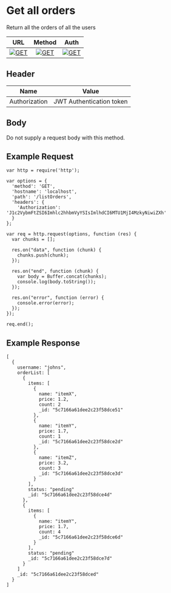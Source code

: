 # Get all orders

Return all the orders of all the users

| URL           | Method        | Auth  |
| :-----------: |:-------------:| :----:|
| [![GET](https://img.shields.io/badge//listOrders--black.svg)]() | [![GET](https://img.shields.io/badge/GET-brightgreen.svg)]() | [![GET](https://img.shields.io/badge/YES-brightgreen.svg)]() |


## Header

| Name          | Value        |
| :-----------: |:-------------:|
| Authorization | JWT Authentication token |


## Body

Do not supply a request body with this method.


## Example Request
```
var http = require('http');

var options = {
  'method': 'GET',
  'hostname': 'localhost',
  'path': '/listOrders',
  'headers': {
    'Authorization': 'J1c2VybmFtZSI6Imhlc2hhbmVyYSIsImlhdCI6MTU1MjI4MzkyNiwiZXh'
  }
};

var req = http.request(options, function (res) {
  var chunks = [];

  res.on("data", function (chunk) {
    chunks.push(chunk);
  });

  res.on("end", function (chunk) {
    var body = Buffer.concat(chunks);
    console.log(body.toString());
  });

  res.on("error", function (error) {
    console.error(error);
  });
});

req.end();
```

## Example Response
```
[
  {
    username: "johns",
    orderList: [
      {
        items: [
          {
            name: "itemX",
            price: 1.2,
            count: 2
            _id: "5c7166a61dee2c23f58dce51"
          },
          {
            name: "itemY",
            price: 1.7,
            count: 1
            _id: "5c7166a61dee2c23f58dce2d"
          },
          {
            name: "itemZ",
            price: 3.2,
            count: 3
            _id: "5c7166a61dee2c23f58dce3d"
          }
        ],
        status: "pending"
        _id: "5c7166a61dee2c23f58dce4d"
      },
      {
        items: [
          {
            name: "itemY",
            price: 1.7,
            count: 4
            _id: "5c7166a61dee2c23f58dce6d"
          }
        ],
        status: "pending"
        _id: "5c7166a61dee2c23f58dce7d"
      }
    ]
    _id: "5c7166a61dee2c23f58dced"
  }
]
```

